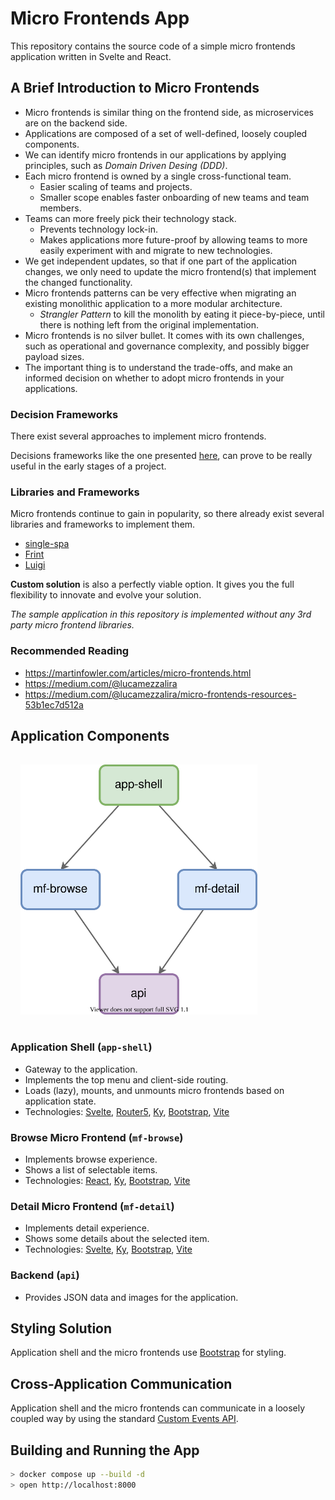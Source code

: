 # Micro Frontends App

This repository contains the source code of a simple micro frontends application written in Svelte and React.

## A Brief Introduction to Micro Frontends

- Micro frontends is similar thing on the frontend side, as microservices are on the backend side.
- Applications are composed of a set of well-defined, loosely coupled components.
- We can identify micro frontends in our applications by applying principles, such as _Domain Driven Desing (DDD)_.
- Each micro frontend is owned by a single cross-functional team.
  - Easier scaling of teams and projects.
  - Smaller scope enables faster onboarding of new teams and team members.
- Teams can more freely pick their technology stack.
  - Prevents technology lock-in.
  - Makes applications more future-proof by allowing teams to more easily experiment with and migrate to new technologies.
- We get independent updates, so that if one part of the application changes, we only need to update the micro frontend(s) that implement the changed functionality.
- Micro frontends patterns can be very effective when migrating an existing monolithic application to a more modular architecture.
  - _Strangler Pattern_ to kill the monolith by eating it piece-by-piece, until there is nothing left from the original implementation.
- Micro frontends is no silver bullet. It comes with its own challenges, such as operational and governance complexity, and possibly bigger payload sizes.
- The important thing is to understand the trade-offs, and make an informed decision on whether to adopt micro frontends in your applications.

### Decision Frameworks

There exist several approaches to implement micro frontends.

Decisions frameworks like the one presented [here](https://medium.com/@lucamezzalira/micro-frontends-decisions-framework-ebcd22256513), can prove to be really useful in the early stages of a project.

### Libraries and Frameworks

Micro frontends continue to gain in popularity, so there already exist several libraries and frameworks to implement them.

- [single-spa](https://single-spa.js.org/)
- [Frint](https://frint.js.org/)
- [Luigi](https://luigi-project.io/)

**Custom solution** is also a perfectly viable option. It gives you the full flexibility to innovate and evolve your solution.

_The sample application in this repository is implemented without any 3rd party micro frontend libraries._

### Recommended Reading

- https://martinfowler.com/articles/micro-frontends.html
- https://medium.com/@lucamezzalira
- https://medium.com/@lucamezzalira/micro-frontends-resources-53b1ec7d512a

## Application Components

<img src="./doc/micro-frontends.svg" height="400" style="margin:1rem"><img>

### Application Shell (`app-shell`)

- Gateway to the application.
- Implements the top menu and client-side routing.
- Loads (lazy), mounts, and unmounts micro frontends based on application state.
- Technologies: [Svelte](https://svelte.dev/), [Router5](https://router5.js.org/), [Ky](https://github.com/sindresorhus/ky), [Bootstrap](https://getbootstrap.com/), [Vite](https://vitejs.dev/)

### Browse Micro Frontend (`mf-browse`)

- Implements browse experience.
- Shows a list of selectable items.
- Technologies: [React](https://reactjs.org/), [Ky](https://github.com/sindresorhus/ky), [Bootstrap](https://getbootstrap.com/), [Vite](https://vitejs.dev/)

### Detail Micro Frontend (`mf-detail`)

- Implements detail experience.
- Shows some details about the selected item.
- Technologies: [Svelte](https://svelte.dev/), [Ky](https://github.com/sindresorhus/ky), [Bootstrap](https://getbootstrap.com/), [Vite](https://vitejs.dev/)

### Backend (`api`)

- Provides JSON data and images for the application.

## Styling Solution

Application shell and the micro frontends use [Bootstrap](https://getbootstrap.com/) for styling.

## Cross-Application Communication

Application shell and the micro frontends can communicate in a loosely coupled way by using the standard [Custom Events API](https://developer.mozilla.org/en-US/docs/Web/Guide/Events/Creating_and_triggering_events).

## Building and Running the App

```bash
> docker compose up --build -d
> open http://localhost:8000
```
